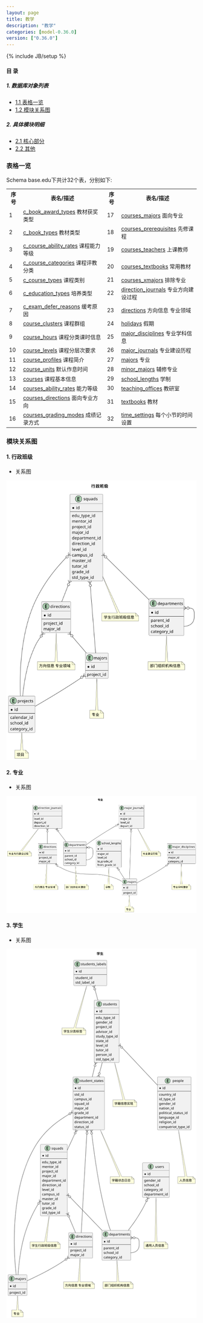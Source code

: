 ```yaml
---
layout: page
title: 教学 
description: "教学"
categories: [model-0.36.0]
version: ["0.36.0"]
---
```

{% include JB/setup %}

#### 目 录

##### 1. 数据库对象列表
  * [1.1 表格一览](index.html#表格一览)
  * [1.2 模块关系图](index.html#模块关系图)

##### 2. 具体模块明细
* [2.1 核心部分](/model/base/edu/core.html)
* [2.2 其他](/model/base/edu/misc.html)

### 表格一览
Schema base.edu下共计32个表，分别如下:

<table class="table table-bordered table-striped table-condensed">
  <tr>
    <th class="info_header text-center">序号</th>
    <th class="info_header">表名/描述</th>
    <th class="info_header text-center">序号</th>
    <th class="info_header">表名/描述</th>
  </tr>
  <tr>
    <td>1</td>
    <td><a href="/model/base/edu/misc.html#表格-c_book_award_types-教材获奖类型">c_book_award_types</a> 教材获奖类型</td>
    <td>17</td>
    <td><a href="/model/base/edu/core.html#表格-courses_majors-面向专业">courses_majors</a> 面向专业</td>
  </tr>
  <tr>
    <td>2</td>
    <td><a href="/model/base/edu/misc.html#表格-c_book_types-教材类型">c_book_types</a> 教材类型</td>
    <td>18</td>
    <td><a href="/model/base/edu/core.html#表格-courses_prerequisites-先修课程">courses_prerequisites</a> 先修课程</td>
  </tr>
  <tr>
    <td>3</td>
    <td><a href="/model/base/edu/misc.html#表格-c_course_ability_rates-课程能力等级">c_course_ability_rates</a> 课程能力等级</td>
    <td>19</td>
    <td><a href="/model/base/edu/core.html#表格-courses_teachers-上课教师">courses_teachers</a> 上课教师</td>
  </tr>
  <tr>
    <td>4</td>
    <td><a href="/model/base/edu/misc.html#表格-c_course_categories-课程评教分类">c_course_categories</a> 课程评教分类</td>
    <td>20</td>
    <td><a href="/model/base/edu/core.html#表格-courses_textbooks-常用教材">courses_textbooks</a> 常用教材</td>
  </tr>
  <tr>
    <td>5</td>
    <td><a href="/model/base/edu/misc.html#表格-c_course_types-课程类别">c_course_types</a> 课程类别</td>
    <td>21</td>
    <td><a href="/model/base/edu/core.html#表格-courses_xmajors-排除专业">courses_xmajors</a> 排除专业</td>
  </tr>
  <tr>
    <td>6</td>
    <td><a href="/model/base/edu/misc.html#表格-c_education_types-培养类型">c_education_types</a> 培养类型</td>
    <td>22</td>
    <td><a href="/model/base/edu/core.html#表格-direction_journals-专业方向建设过程">direction_journals</a> 专业方向建设过程</td>
  </tr>
  <tr>
    <td>7</td>
    <td><a href="/model/base/edu/misc.html#表格-c_exam_defer_reasons-缓考原因">c_exam_defer_reasons</a> 缓考原因</td>
    <td>23</td>
    <td><a href="/model/base/edu/core.html#表格-directions-方向信息 专业领域">directions</a> 方向信息 专业领域</td>
  </tr>
  <tr>
    <td>8</td>
    <td><a href="/model/base/edu/misc.html#表格-course_clusters-课程群组">course_clusters</a> 课程群组</td>
    <td>24</td>
    <td><a href="/model/base/edu/misc.html#表格-holidays-假期">holidays</a> 假期</td>
  </tr>
  <tr>
    <td>9</td>
    <td><a href="/model/base/edu/core.html#表格-course_hours-课程分类课时信息">course_hours</a> 课程分类课时信息</td>
    <td>25</td>
    <td><a href="/model/base/edu/misc.html#表格-major_disciplines-专业学科信息">major_disciplines</a> 专业学科信息</td>
  </tr>
  <tr>
    <td>10</td>
    <td><a href="/model/base/edu/misc.html#表格-course_levels-课程分层次要求">course_levels</a> 课程分层次要求</td>
    <td>26</td>
    <td><a href="/model/base/edu/core.html#表格-major_journals-专业建设历程">major_journals</a> 专业建设历程</td>
  </tr>
  <tr>
    <td>11</td>
    <td><a href="/model/base/edu/misc.html#表格-course_profiles-课程简介">course_profiles</a> 课程简介</td>
    <td>27</td>
    <td><a href="/model/base/edu/core.html#表格-majors-专业">majors</a> 专业</td>
  </tr>
  <tr>
    <td>12</td>
    <td><a href="/model/base/edu/misc.html#表格-course_units-默认作息时间">course_units</a> 默认作息时间</td>
    <td>28</td>
    <td><a href="/model/base/edu/misc.html#表格-minor_majors-辅修专业">minor_majors</a> 辅修专业</td>
  </tr>
  <tr>
    <td>13</td>
    <td><a href="/model/base/edu/core.html#表格-courses-课程基本信息">courses</a> 课程基本信息</td>
    <td>29</td>
    <td><a href="/model/base/edu/misc.html#表格-school_lengths-学制">school_lengths</a> 学制</td>
  </tr>
  <tr>
    <td>14</td>
    <td><a href="/model/base/edu/core.html#表格-courses_ability_rates-能力等级">courses_ability_rates</a> 能力等级</td>
    <td>30</td>
    <td><a href="/model/base/edu/misc.html#表格-teaching_offices-教研室">teaching_offices</a> 教研室</td>
  </tr>
  <tr>
    <td>15</td>
    <td><a href="/model/base/edu/core.html#表格-courses_directions-面向专业方向">courses_directions</a> 面向专业方向</td>
    <td>31</td>
    <td><a href="/model/base/edu/misc.html#表格-textbooks-教材">textbooks</a> 教材</td>
  </tr>
  <tr>
    <td>16</td>
    <td><a href="/model/base/edu/core.html#表格-courses_grading_modes-成绩记录方式">courses_grading_modes</a> 成绩记录方式</td>
    <td>32</td>
    <td><a href="/model/base/edu/misc.html#表格-time_settings-每个小节的时间设置">time_settings</a> 每个小节的时间设置</td>
  </tr>
</table>

### 模块关系图


#### 1. 行政班级
  * 关系图

![行政班级](images/squad.png)


#### 2. 专业
  * 关系图

![专业](images/majors.png)


#### 3. 学生
  * 关系图

![学生](images/student.png)


